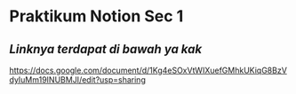 # Praktikum Notion Sec 1
## _Linknya terdapat di bawah ya kak_

https://docs.google.com/document/d/1Kg4eSOxVtWIXuefGMhkUKiqG8BzVdyIuMm19INUBMJI/edit?usp=sharing
